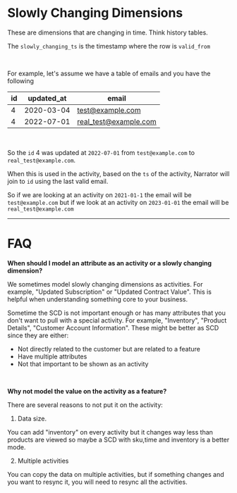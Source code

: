 # Slowly Changing Dimensions

These are dimensions that are changing in time.  Think history tables.

The `slowly_changing_ts` is the timestamp where the row is `valid_from`

<br>

For example, let's assume we have a table of emails and you have the following

| id | updated_at | email|
|-----|------------|---------|
| 4 | 2020-03-04 | test@example.com|
| 4 | 2022-07-01 | real_test@example.com|

<br>

So the `id` 4 was updated at `2022-07-01` from `test@example.com` to `real_test@example.com`.

When this is used in the activity, based on the `ts` of the activity, Narrator will join to `id` using the last valid email.

So if we are looking at an activity on `2021-01-1` the email will be `test@example.com`  but if we look at an activity on `2023-01-01` the email will be `real_test@example.com`




-----



# FAQ

**When should I model an attribute as an activity or a slowly changing dimension?**

We sometimes model slowly changing dimensions as activities. For example, "Updated Subscription" or "Updated Contract Value".  This is helpful when understanding something core to your business.

Sometime the SCD is not important enough or has many attributes that you don't want to pull with a special activity. For example, "Inventory", "Product Details", "Customer Account Information".  These might be better as SCD since they are either:
- Not directly related to the customer but are related to a feature
- Have multiple attributes
- Not that important to be shown as an activity

<br>


**Why not model the value on the activity as a feature?**

There are several reasons to not put it on the activity:

1. Data size.

You can add "inventory" on every activity but it changes way less than products are viewed so maybe a SCD with sku,time and inventory is a better mode.

2. Multiple activities

You can copy the data on multiple activities, but if something changes and you want to resync it, you will need to resync all the activities.
